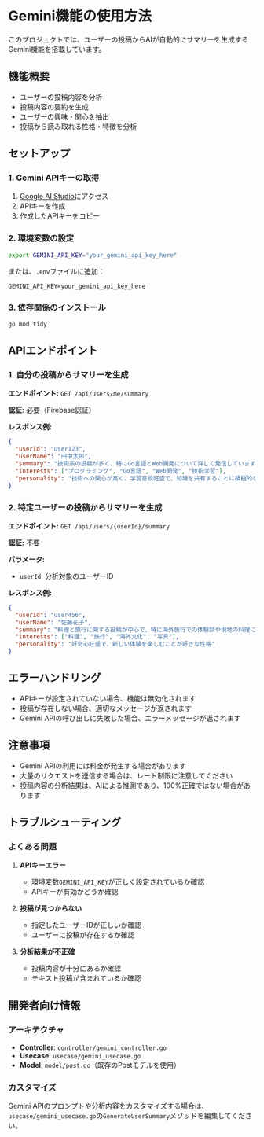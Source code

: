 # Gemini機能の使用方法

このプロジェクトでは、ユーザーの投稿からAIが自動的にサマリーを生成するGemini機能を搭載しています。

## 機能概要

- ユーザーの投稿内容を分析
- 投稿内容の要約を生成
- ユーザーの興味・関心を抽出
- 投稿から読み取れる性格・特徴を分析

## セットアップ

### 1. Gemini APIキーの取得

1. [Google AI Studio](https://makersuite.google.com/app/apikey)にアクセス
2. APIキーを作成
3. 作成したAPIキーをコピー

### 2. 環境変数の設定

```bash
export GEMINI_API_KEY="your_gemini_api_key_here"
```

または、`.env`ファイルに追加：

```
GEMINI_API_KEY=your_gemini_api_key_here
```

### 3. 依存関係のインストール

```bash
go mod tidy
```

## APIエンドポイント

### 1. 自分の投稿からサマリーを生成

**エンドポイント:** `GET /api/users/me/summary`

**認証:** 必要（Firebase認証）

**レスポンス例:**
```json
{
  "userId": "user123",
  "userName": "田中太郎",
  "summary": "技術系の投稿が多く、特にGo言語とWeb開発について詳しく発信しています。新しい技術の学習意欲が高く、コミュニティ活動にも積極的に参加している様子が伺えます。",
  "interests": ["プログラミング", "Go言語", "Web開発", "技術学習"],
  "personality": "技術への関心が高く、学習意欲旺盛で、知識を共有することに積極的な性格"
}
```

### 2. 特定ユーザーの投稿からサマリーを生成

**エンドポイント:** `GET /api/users/{userId}/summary`

**認証:** 不要

**パラメータ:**
- `userId`: 分析対象のユーザーID

**レスポンス例:**
```json
{
  "userId": "user456",
  "userName": "佐藤花子",
  "summary": "料理と旅行に関する投稿が中心で、特に海外旅行での体験談や現地の料理について詳しく発信しています。",
  "interests": ["料理", "旅行", "海外文化", "写真"],
  "personality": "好奇心旺盛で、新しい体験を楽しむことが好きな性格"
}
```

## エラーハンドリング

- APIキーが設定されていない場合、機能は無効化されます
- 投稿が存在しない場合、適切なメッセージが返されます
- Gemini APIの呼び出しに失敗した場合、エラーメッセージが返されます

## 注意事項

- Gemini APIの利用には料金が発生する場合があります
- 大量のリクエストを送信する場合は、レート制限に注意してください
- 投稿内容の分析結果は、AIによる推測であり、100%正確ではない場合があります

## トラブルシューティング

### よくある問題

1. **APIキーエラー**
   - 環境変数`GEMINI_API_KEY`が正しく設定されているか確認
   - APIキーが有効かどうか確認

2. **投稿が見つからない**
   - 指定したユーザーIDが正しいか確認
   - ユーザーに投稿が存在するか確認

3. **分析結果が不正確**
   - 投稿内容が十分にあるか確認
   - テキスト投稿が含まれているか確認

## 開発者向け情報

### アーキテクチャ

- **Controller**: `controller/gemini_controller.go`
- **Usecase**: `usecase/gemini_usecase.go`
- **Model**: `model/post.go`（既存のPostモデルを使用）

### カスタマイズ

Gemini APIのプロンプトや分析内容をカスタマイズする場合は、`usecase/gemini_usecase.go`の`GenerateUserSummary`メソッドを編集してください。 